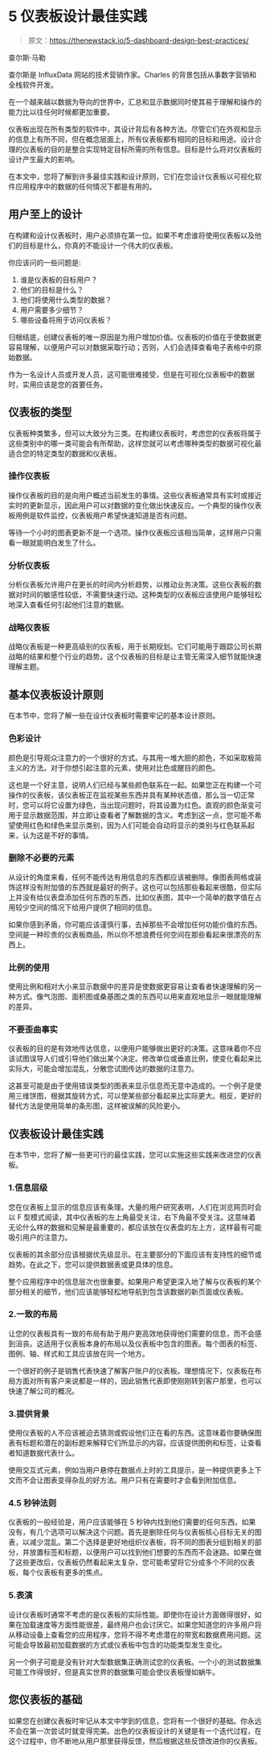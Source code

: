 # 5 仪表板设计最佳实践

> 原文：<https://thenewstack.io/5-dashboard-design-best-practices/>

查尔斯·马勒

查尔斯是 InfluxData 网站的技术营销作家。Charles 的背景包括从事数字营销和全栈软件开发。

在一个越来越以数据为导向的世界中，汇总和显示数据同时使其易于理解和操作的能力比以往任何时候都更加重要。

仪表板出现在所有类型的软件中，其设计背后有各种方法。尽管它们在外观和显示的信息上有所不同，但在概念层面上，所有仪表板都有相同的目标和用途。设计合理的仪表板的目的是整合实现特定目标所需的所有信息。目标是什么将对仪表板的设计产生最大的影响。

在本文中，您将了解到许多最佳实践和设计原则，它们在您设计仪表板以可视化软件应用程序中的数据的任何情况下都是有用的。

## 用户至上的设计

在构建和设计仪表板时，用户必须排在第一位。如果不考虑谁将使用仪表板以及他们的目标是什么，你真的不能设计一个伟大的仪表板。

你应该问的一些问题是:

1.  谁是仪表板的目标用户？
2.  他们的目标是什么？
3.  他们将使用什么类型的数据？
4.  用户需要多少细节？
5.  哪些设备将用于访问仪表板？

归根结底，创建仪表板的唯一原因是为用户增加价值。仪表板的价值在于使数据更容易理解，以便用户可以对数据采取行动；否则，人们会选择查看电子表格中的原始数据。

作为一名设计人员或开发人员，这可能很难接受，但是在可视化仪表板中的数据时，实用应该是您的首要任务。

## 仪表板的类型

仪表板种类繁多，但可以大致分为三类。在构建仪表板时，考虑您的仪表板将属于这些类别中的哪一类可能会有所帮助，这样您就可以考虑哪种类型的数据可视化最适合您的特定类型的数据和仪表板。

### 操作仪表板

操作仪表板的目的是向用户概述当前发生的事情。这些仪表板通常具有实时或接近实时的更新显示，因此用户可以对数据的变化做出快速反应。一个典型的操作仪表板用例是软件监控，仪表板用户希望快速知道是否有问题。

等待一个小时的图表更新不是一个选项。操作仪表板应该相当简单，这样用户只需看一眼就能明白发生了什么。

### 分析仪表板

分析仪表板允许用户在更长的时间内分析趋势，以推动业务决策。这些仪表板的数据对时间的敏感性较低，不需要快速行动。这种类型的仪表板应该使用户能够轻松地深入查看任何引起他们注意的数据。

### 战略仪表板

战略仪表板是一种更高级别的仪表板，用于长期规划。它们可能用于跟踪公司长期战略的结果和整个行业的趋势。这个仪表板的目标是让主管无需深入细节就能快速理解主题。

## 基本仪表板设计原则

在本节中，您将了解一些在设计仪表板时需要牢记的基本设计原则。

### 色彩设计

颜色是引导观众注意力的一个很好的方式。与其用一堆大胆的颜色，不如采取极简主义的方法。对于你想引起注意的元素，使用对比色或醒目的颜色。

这也是一个好主意，说明人们已经与某些颜色联系在一起。如果您正在构建一个可操作的仪表板，该仪表板正在监视某些东西并具有某种状态值，那么当一切正常时，您可以将它设置为绿色，当出现问题时，将其设置为红色。直观的颜色渐变可用于显示数据范围，并立即让查看者了解数据的含义。考虑到这一点，您可能不希望使用红色和绿色来显示类别，因为人们可能会自动将显示的类别与红色联系起来，认为这是不好的事情。

### 删除不必要的元素

从设计的角度来看，任何不能传达有用信息的东西都应该被删除。像图表网格或装饰这样没有附加值的东西就是最好的例子。这也可以包括那些看起来很酷，但实际上并没有给仪表盘添加任何东西的东西，比如仪表图，其中一个简单的数字值在占用较少空间的情况下给用户提供了相同的信息。

如果你感到矛盾，你可能应该谨慎行事，去掉那些不会增加任何功能价值的东西。空间是一种珍贵的仪表板商品，所以你不想浪费任何空间在那些看起来很漂亮的东西上。

### 比例的使用

使用比例和相对大小来显示数据中的差异是使数据更容易让查看者快速理解的另一种方式。像气泡图、面积图或桑基图之类的东西可以用来直观地显示一眼就能理解的差异。

### 不要歪曲事实

仪表板的目的是有效地传达信息，以便用户能够做出更好的决策。这意味着你不应该试图误导人们或引导他们做出某个决定。修改单位或垂直比例，使变化看起来比实际大，可能会增加混乱，分散您试图传达的数据的注意力。

这甚至可能是由于使用错误类型的图表来显示信息而无意中造成的。一个例子是使用三维饼图，根据其旋转方式，可以使某些部分看起来比实际更大。相反，更好的替代方法是使用简单的条形图，这样被误解的风险更小。

## 仪表板设计最佳实践

在本节中，您将了解一些更可行的最佳实践，您可以实施这些实践来改进您的仪表板。

### 1.信息层级

您在仪表板上显示的信息应该有条理。大量的用户研究表明，人们在浏览网页时会以 F 型模式阅读，其中仪表板的左上角最受关注，右下角最不受关注。这意味着无论什么样的数据和见解是最重要的，都应该放在仪表盘的左上方，这样最有可能吸引用户的注意力。

仪表板的其余部分应该根据优先级显示。在主要部分的下面应该有支持性的细节或趋势。在此之下，您可以提供数据表或更具体的信息。

整个应用程序中的信息层次也很重要。如果用户希望更深入地了解与仪表板的某个部分相关的细节，他们应该能够轻松地导航到包含该数据的新页面或仪表板。

### 2.一致的布局

让您的仪表板具有一致的布局有助于用户更高效地获得他们需要的信息，而不会感到沮丧。这适用于仪表板本身的布局以及仪表板中包含的图表。每个图表的标签、图例、轴、样式和工具应该放在同一个地方。

一个很好的例子是销售代表快速了解客户账户的仪表板。理想情况下，仪表板在布局方面对所有客户来说都是一样的，因此销售代表即使刚刚转到客户那里，也可以快速了解公司的概况。

### 3.提供背景

使用仪表板的人不应该被迫去猜测或假设他们正在看的东西。这意味着你要确保图表有标题和潜在的副标题来解释它们所显示的内容。应该提供图例和标签，让查看者知道数据代表什么。

使用交互式元素，例如当用户悬停在数据点上时的工具提示，是一种提供更多上下文而不会让图表变得杂乱的好方法。用户只有在需要时才会看到附加信息。

### 4.5 秒钟法则

仪表板的一般经验是，用户应该能够在 5 秒钟内找到他们需要的任何东西。如果没有，有几个选项可以解决这个问题。首先是删除任何与仪表板核心目标无关的图表，以减少混乱。第二个选择是更好地组织仪表板，将不同的图表分组到相关的部分，并放置标签和标题，以便用户可以找到他们想要的东西而不会迷路。如果在做了这些更改后，仪表板仍然看起来太复杂，您可能希望将它分成多个不同的仪表板，每个仪表板有更多的焦点。

### 5.表演

设计仪表板时通常不考虑的是仪表板的实际性能。即使你在设计方面做得很好，如果在加载速度等方面性能很差，最终用户也会讨厌它。如果您知道您的许多用户将从移动设备上查看您的应用程序，您将不得不考虑潜在的带宽和数据费用问题。这可能会导致最初加载数据的方式或仪表板中包含的功能类型发生变化。

另一个例子可能是没有针对大型数据集正确测试您的仪表板。一个小的测试数据集可能工作得很好，但是真实世界的数据集可能会使仪表板慢如蜗牛。

## 您仪表板的基础

如果您在创建仪表板时牢记从本文中学到的信息，您将有一个很好的基础。你永远不会在第一次尝试时就变得完美。出色的仪表板设计的关键是有一个迭代过程，在这个过程中，你不断地从用户那里获得反馈，然后根据这些反馈改进你的仪表板。

<svg xmlns:xlink="http://www.w3.org/1999/xlink" viewBox="0 0 68 31" version="1.1"><title>Group</title> <desc>Created with Sketch.</desc></svg>